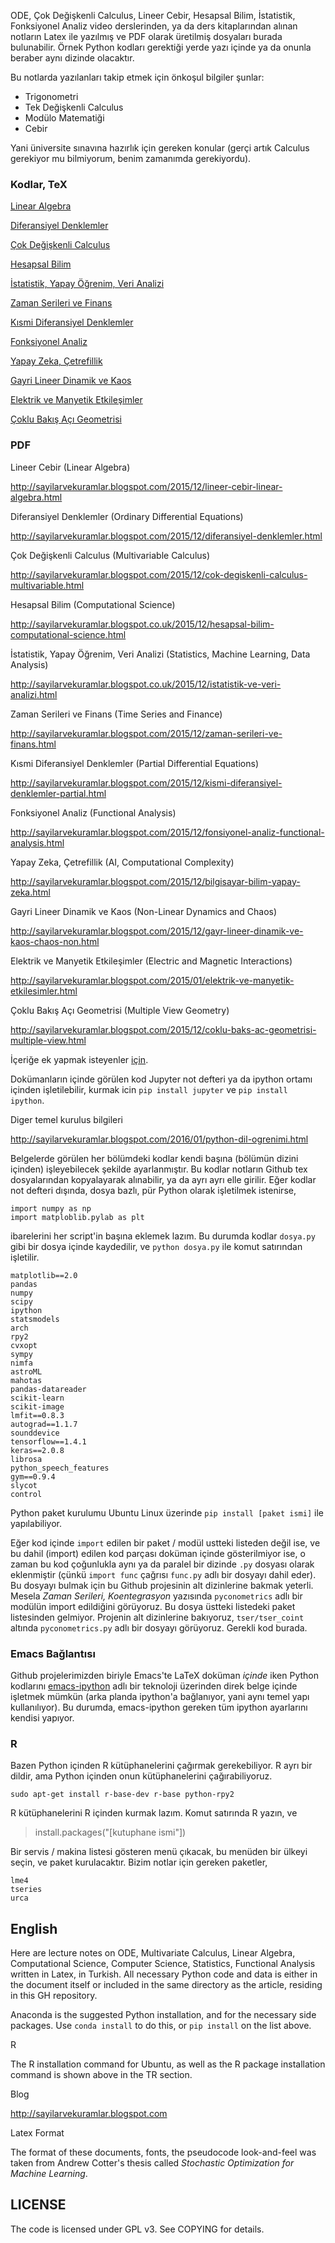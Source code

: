 
ODE, Çok Değişkenli Calculus, Lineer Cebir, Hesapsal Bilim,
İstatistik, Fonksiyonel Analiz video derslerinden, ya da ders
kitaplarından alınan notların Latex ile yazılmış ve PDF olarak
üretilmiş dosyaları burada bulunabilir. Örnek Python kodları gerektiği
yerde yazı içinde ya da onunla beraber aynı dizinde olacaktır.

Bu notlarda yazılanları takip etmek için önkoşul bilgiler şunlar:

* Trigonometri
* Tek Değişkenli Calculus
* Modülo Matematiği
* Cebir

Yani üniversite sınavına hazırlık için gereken konular (gerçi artık
Calculus gerekiyor mu bilmiyorum, benim zamanımda gerekiyordu).

### Kodlar, TeX

[Linear Algebra](linear)

[Diferansiyel Denklemler](ode)

[Çok Değişkenli Calculus](calc_multi)

[Hesapsal Bilim](compscieng)

[İstatistik, Yapay Öğrenim, Veri Analizi](stat)

[Zaman Serileri ve Finans](tser)

[Kısmi Diferansiyel Denklemler](pde)

[Fonksiyonel Analiz](func_analysis)

[Yapay Zeka, Çetrefillik](app_math)

[Gayri Lineer Dinamik ve Kaos](chaos)

[Elektrik ve Manyetik Etkileşimler](elecmag)

[Çoklu Bakış Açı Geometrisi](vision)

### PDF

Lineer Cebir (Linear Algebra)

http://sayilarvekuramlar.blogspot.com/2015/12/lineer-cebir-linear-algebra.html

Diferansiyel Denklemler (Ordinary Differential Equations)

http://sayilarvekuramlar.blogspot.com/2015/12/diferansiyel-denklemler.html

Çok Değişkenli Calculus (Multivariable Calculus)

http://sayilarvekuramlar.blogspot.com/2015/12/cok-degiskenli-calculus-multivariable.html

Hesapsal Bilim (Computational Science)

http://sayilarvekuramlar.blogspot.co.uk/2015/12/hesapsal-bilim-computational-science.html

İstatistik, Yapay Öğrenim, Veri Analizi (Statistics, Machine Learning, Data Analysis)

http://sayilarvekuramlar.blogspot.co.uk/2015/12/istatistik-ve-veri-analizi.html

Zaman Serileri ve Finans (Time Series and Finance)

http://sayilarvekuramlar.blogspot.com/2015/12/zaman-serileri-ve-finans.html

Kısmi Diferansiyel Denklemler (Partial Differential Equations)

http://sayilarvekuramlar.blogspot.com/2015/12/kismi-diferansiyel-denklemler-partial.html

Fonksiyonel Analiz (Functional Analysis)

http://sayilarvekuramlar.blogspot.com/2015/12/fonsiyonel-analiz-functional-analysis.html

Yapay Zeka, Çetrefillik (AI, Computational Complexity)

http://sayilarvekuramlar.blogspot.com/2015/12/bilgisayar-bilim-yapay-zeka.html

Gayri Lineer Dinamik ve Kaos (Non-Linear Dynamics and Chaos)

http://sayilarvekuramlar.blogspot.com/2015/12/gayr-lineer-dinamik-ve-kaos-chaos-non.html

Elektrik ve Manyetik Etkileşimler (Electric and Magnetic Interactions)

http://sayilarvekuramlar.blogspot.com/2015/01/elektrik-ve-manyetik-etkilesimler.html

Çoklu Bakış Açı Geometrisi (Multiple View Geometry)

http://sayilarvekuramlar.blogspot.com/2015/12/coklu-baks-ac-geometrisi-multiple-view.html

İçeriğe ek yapmak isteyenler [için](CONTRIBUTING.md).

Dokümanların içinde görülen kod Jupyter not defteri ya da ipython
ortamı içinden işletilebilir, kurmak icin `pip install jupyter` ve
`pip install ipython`.

Diger temel kurulus bilgileri

http://sayilarvekuramlar.blogspot.com/2016/01/python-dil-ogrenimi.html

Belgelerde görülen her bölümdeki kodlar kendi başına (bölümün dizini
içinden) işleyebilecek şekilde ayarlanmıştır. Bu kodlar notların
Github tex dosyalarından kopyalayarak alınabilir, ya da ayrı ayrı elle
girilir. Eğer kodlar not defteri dışında, dosya bazlı, pür Python
olarak işletilmek istenirse,

```
import numpy as np
import matploblib.pylab as plt
```

ibarelerini her script'in başına eklemek lazım. Bu durumda kodlar
`dosya.py` gibi bir dosya içinde kaydedilir, ve `python dosya.py` ile
komut satırından işletilir.

```
matplotlib==2.0
pandas
numpy
scipy
ipython
statsmodels
arch
rpy2
cvxopt
sympy
nimfa
astroML
mahotas
pandas-datareader
scikit-learn
scikit-image
lmfit==0.8.3
autograd==1.1.7
sounddevice
tensorflow==1.4.1
keras==2.0.8
librosa
python_speech_features
gym==0.9.4
slycot
control
```

Python paket kurulumu Ubuntu Linux üzerinde `pip install [paket ismi]`
ile yapılabiliyor.

Eğer kod içinde `import` edilen bir paket / modül ustteki listeden
değil ise, ve bu dahil (import) edilen kod parçası doküman içinde
gösterilmiyor ise, o zaman bu kod çoğunlukla aynı ya da paralel bir
dizinde `.py` dosyası olarak eklenmiştir (çünkü `import func` çağrısı
`func.py` adlı bir dosyayı dahil eder). Bu dosyayı bulmak için bu
Github projesinin alt dizinlerine bakmak yeterli. Mesela *Zaman
Serileri, Koentegrasyon* yazısında `pyconometrics` adlı bir modülün
import edildiğini görüyoruz. Bu dosya üstteki listedeki paket
listesinden gelmiyor. Projenin alt dizinlerine bakıyoruz, `tser/tser_coint`
altında `pyconometrics.py` adlı bir dosyayı görüyoruz. Gerekli kod burada.

### Emacs Bağlantısı

Github projelerimizden biriyle Emacs'te LaTeX doküman *içinde* iken
Python kodlarını
[emacs-ipython](https://github.com/burakbayramli/emacs-ipython) adlı
bir teknoloji üzerinden direk belge içinde işletmek mümkün (arka
planda ipython'a bağlanıyor, yani aynı temel yapı kullanılıyor). Bu
durumda, emacs-ipython gereken tüm ipython ayarlarını kendisi yapıyor.

### R

Bazen Python içinden R kütüphanelerini çağırmak gerekebiliyor. R ayrı
bir dildir, ama Python içinden onun kütüphanelerini çağırabiliyoruz.

```
sudo apt-get install r-base-dev r-base python-rpy2
```

R kütüphanelerini R içinden kurmak lazım. Komut satırında R yazın, ve

> install.packages("[kutuphane ismi"])

Bir servis / makina listesi gösteren menü çıkacak, bu menüden bir
ülkeyi seçin, ve paket kurulacaktır. Bizim notlar için gereken paketler,

```
lme4
tseries
urca
```

## English

Here are lecture notes on ODE, Multivariate Calculus, Linear Algebra,
Computational Science, Computer Science, Statistics, Functional
Analysis written in Latex, in Turkish. All necessary Python code and
data is either in the document itself or included in the same
directory as the article, residing in this GH repository.

Anaconda is the suggested Python installation, and for the necessary
side packages. Use `conda install` to do this, or `pip install` on the
list above.

R

The R installation command for Ubuntu, as well as the R package
installation command is shown above in the TR section.

Blog

http://sayilarvekuramlar.blogspot.com

Latex Format

The format of these documents, fonts, the pseudocode look-and-feel was
taken from Andrew Cotter's thesis called *Stochastic Optimization for
Machine Learning*.

## LICENSE

The code is licensed under GPL v3. See COPYING for details.






